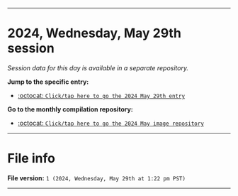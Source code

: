 
***

# 2024, Wednesday, May 29th session

_Session data for this day is available in a separate repository._

**Jump to the specific entry:**

- [:octocat: `Click/tap here to go the 2024 May 29th entry`](https://github.com/seanpm2001/SeansLifeArchive_Images_ModernSmurfsVillage_Y2024_V5/tree/SeansLifeArchive_ModernSmurfsVillage_Y2024_V5_Main-dev/2024/05_May/29/)

**Go to the monthly compilation repository:**

- [:octocat: `Click/tap here to go the 2024 May image repository`](https://github.com/seanpm2001/SeansLifeArchive_Images_ModernSmurfsVillage_Y2024_V5/)

***

# File info

**File version:** `1 (2024, Wednesday, May 29th at 1:22 pm PST)`

***
